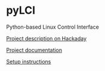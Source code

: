 # pyLCI
Python-based Linux Control Interface

[Project description on Hackaday](https://hackaday.io/project/10001)

[Project documentation](http://pylci.readthedocs.org/en/latest/)

[Setup instructions](http://pylci.readthedocs.org/en/latest/setup.html)
